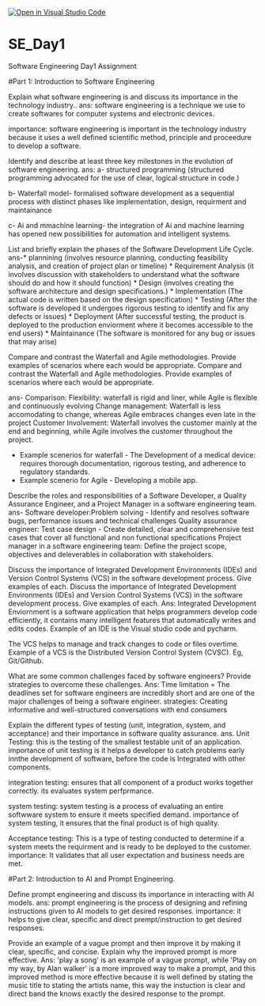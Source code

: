 [![Open in Visual Studio Code](https://classroom.github.com/assets/open-in-vscode-2e0aaae1b6195c2367325f4f02e2d04e9abb55f0b24a779b69b11b9e10269abc.svg)](https://classroom.github.com/online_ide?assignment_repo_id=15533455&assignment_repo_type=AssignmentRepo)
# SE_Day1
Software Engineering Day1 Assignment

#Part 1: Introduction to Software Engineering

Explain what software engineering is and discuss its importance in the technology industry..
ans: software engineering  is a technique we use to create softwares for computer systems and electronic devices.

importance: software engineering is important in the technology industry because it uses a well defined scientific
method, principle and proceedure to develop a software.

Identify and describe at least three key milestones in the evolution of software engineering.
ans: a- structured programming (structured programming advocated for the use of clear, logical structure in code.)
 
 b- Waterfall model- formalised software development as a sequential process with distinct phases like 
 implementation, design, requirment and maintainance

 c- Ai and mmachine learning- the integration of Ai and machine learning has opened new possibilities for automation and
  intelligent systems.


List and briefly explain the phases of the Software Development Life Cycle.
ans-* plannining (involves resource planning, conducting feasibility analysis, and creation of project plan or timeline)
    * Requirement Analysis (it involves discussion with stakeholders to understand what the software should do and how it should function)
    * Design (involves creating the software architecture and design specifications.)
    * Implementation (The actual code is written based on the design specification)
    * Testing (After the software is developed it undergoes rigorous testing to identify and fix any defects or issues)
    * Deployment (After successful testing, the product is deployed to the production enviorment where it becomes accessible to the end users)
    * Maintainance (The software is monitored for any bug or issues that may arise)


Compare and contrast the Waterfall and Agile methodologies. Provide examples of scenarios where each would be appropriate.
Compare and contrast the Waterfall and Agile methodologies. Provide examples of scenarios where each would be appropriate.

ans- Comparison: 
Flexibility: waterfall is rigid and liner, while Agile is flexible and continuously evolving
Change management: Waterfall is less accomodating to change, whereas Agile embraces changes even late in the project
Customer Involvement: Waterfall involves the customer mainly at the end and beginning, while Agile involves the customer throughout the project.
* Example scenerios for waterfall - The Development of a medical device: requires thorough documentation, rigorous testing, and adherence to
regulatory standards.
* Example scenerio for Agile - Developing a mobile app.


Describe the roles and responsibilities of a Software Developer, a Quality Assurance Engineer, and a Project Manager in a software engineering team.
ans-
Software developer:Problem solving - Identify and resolves software bugs, performance issues and technical challenges 
Quality assurance engineer: Test case design - Create detailed, clear and comprehensive test cases that cover all functional and non functional specifications
Project manager in a software engineering team: Define the project scope, objectives and deleverables in collaboration with stakeholders.


Discuss the importance of Integrated Development Environments (IDEs) and Version Control Systems (VCS) in the software development process. Give examples of each.
Discuss the importance of Integrated Development Environments (IDEs) and Version Control Systems (VCS) in the software development process. Give examples of each.
Ans: Integrated Development Enviornment is a software application that helps programmers develop code efficiently, it contains many intelligent features that 
automatically writes and edits codes.
Example of an IDE is the Visual studio code and pycharm.

The VCS helps to manage and track changes to code or files overtime.
Example of a VCS is the Distributed Version Control System (CVSC). Eg, Git/Github.

What are some common challenges faced by software engineers? Provide strategies to overcome these challenges.
Ans: Time limitation = The deadlines set for software engineers are incredibly short and are one of the major challenges of being a software engineer. 
strategies: Creating informative and well-structured conversations with end consumers


Explain the different types of testing (unit, integration, system, and acceptance) and their importance in software quality assurance.
ans. Unit Testing:
this is the testing of the smallest testable unit of an application.
importance of unit testing is it helps a developer to catch problems early innthe development of software, before the code is Integrated with other components.

integration testing:
ensures that all component of a product works together correctly.
its evaluates system perfprmance.

system testing:
system testing is a process of evaluating an entire softwware system to ensure it meets specified demand.
importance of system testing, it ensures that the final product is of high quality.

Acceptance testing:
This is a type of testing conducted to determine if a system meets the requirment and is ready to be deployed to the customer.
importance: It validates that all user expectation and business needs are met.

#Part 2: Introduction to AI and Prompt Engineering.


Define prompt engineering and discuss its importance in interacting with AI models.
ans: prompt engineering is the process of designing and refining instructions given to AI models to get desired responses.
importance: it helps to give clear, specific and direct prempt/instruction to get desired responses.

Provide an example of a vague prompt and then improve it by making it clear, specific, and concise. Explain why the improved prompt is more effective.
Ans: 'play a song' is an example of a vague prompt, while 'Play on my way, by Alan walker' is a more improved way to make a prompt, and this improved method is 
more effective because it is well defined by stating the music title to stating the artists name, this way the instuction is clear and direct band the knows
exactly the desired response to the prompt.
